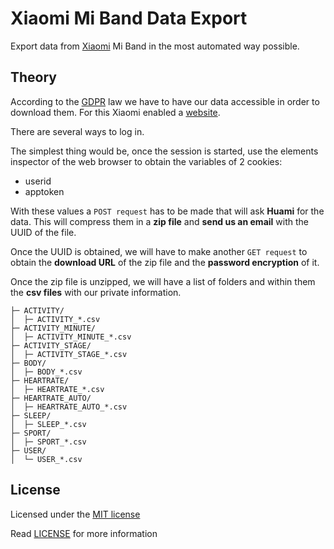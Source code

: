 # Xiaomi Mi Band Data Export
Export data from [Xiaomi](https://xiaomi.com/) Mi Band in the most automated way possible.

## Theory
According to the [GDPR](https://en.wikipedia.org/wiki/General_Data_Protection_Regulation) law we have to have our data
accessible in order to download them. For this Xiaomi enabled a [website](https://user.huami.com/gdpr/v2/index.html).

There are several ways to log in.

The simplest thing would be, once the session is started, use the elements inspector of the web browser to obtain
the variables of 2 cookies:
- userid
- apptoken

With these values a `POST request` has to be made that will ask **Huami** for the data.
This will compress them in a **zip file** and **send us an email** with the UUID of the file.

Once the UUID is obtained, we will have to make another `GET request` to obtain the **download URL** of the zip file
and the **password encryption** of it.

Once the zip file is unzipped, we will have a list of folders and within them the **csv files** with our private information.

    ├─ ACTIVITY/
    │  ├─ ACTIVITY_*.csv
    ├─ ACTIVITY_MINUTE/
    │  ├─ ACTIVITY_MINUTE_*.csv
    ├─ ACTIVITY_STAGE/
    │  ├─ ACTIVITY_STAGE_*.csv
    ├─ BODY/
    │  ├─ BODY_*.csv
    ├─ HEARTRATE/
    │  ├─ HEARTRATE_*.csv
    ├─ HEARTRATE_AUTO/
    │  ├─ HEARTRATE_AUTO_*.csv
    ├─ SLEEP/
    │  ├─ SLEEP_*.csv
    ├─ SPORT/
    │  ├─ SPORT_*.csv
    ├─ USER/
    │  └─ USER_*.csv

## License
Licensed under the [MIT license](http://opensource.org/licenses/MIT)

Read [LICENSE](LICENSE) for more information
